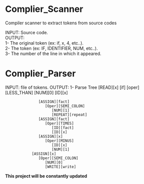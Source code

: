 # Complier_Scanner
Compiler scanner to extract tokens from source codes 

INPUT: Source code.                                                                                                                                                       
OUTPUT:                                                                                                                                                                 
        1- The original token (ex: if, x, 4, etc..).                                                                                                                    
        2- The token (ex: IF, IDENTIFIER, NUM, etc..).                                                                                                                  
        3- The number of the line in which it appeared.                                                                                                                   
    
# Complier_Parser
INPUT: file of tokens.
OUTPUT:
        1- Parse Tree
                [READ][x]
                [if]
                   [oper][LESS_THAN]
                      [NUM][0]
                      [ID][x]

                   [ASSIGN][fact]
                      [Oper][SEMI_COLON]
                         [NUM][1]
                         [REPEAT][repeat]
                   [ASSIGN][fact]
                      [Oper][TIMES]
                         [ID][fact]
                         [ID][x]
                   [ASSIGN][x]
                      [Oper][MINUS]
                         [ID][x]
                         [NUM][1]
                [ASSIGN][x]
                   [Oper][SEMI_COLON]
                      [NUM][0]
                      [WRITE][write]
                      
**This project will be constantly updated**
